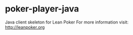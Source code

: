 poker-player-java
=================

Java client skeleton for Lean Poker For more information visit: http://leanpoker.org
